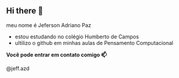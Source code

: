 ## Hi there 👋

meu nome é Jeferson Adriano Paz

- estou estudando no colégio Humberto de Campos
- ultilizo o github em minhas aulas de Pensamento Computacional

**Você pode entrar em contato comigo 📫**

@jeff.azd
